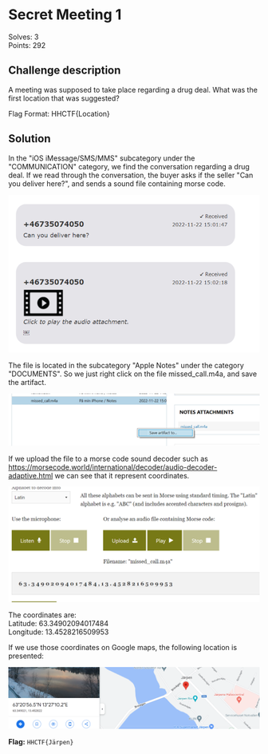 # Secret Meeting 1

Solves: 3 <br/> Points: 292

## Challenge description

A meeting was supposed to take place regarding a drug deal. What was the first location that was suggested?

Flag Format: HHCTF{Location}

## Solution

In the "iOS iMessage/SMS/MMS" subcategory under the "COMMUNICATION" category, we find the conversation regarding a drug deal. If we read through the conversation, the buyer asks if the seller "Can you deliver here?", and sends a sound file containing morse code.

![Message location](../img/secret_m_1_1.png)

The file is located in the subcategory "Apple Notes" under the category "DOCUMENTS". So we just right click on the file missed_call.m4a, and save the artifact.

![Save file](../img/secret_m_1_2.png)

If we upload the file to a morse code sound decoder such as https://morsecode.world/international/decoder/audio-decoder-adaptive.html we can see that it represent coordinates.

![Coordinates](../img/secret_m_1_3.png)

The coordinates are: </br>
Latitude: 63.34902094017484 </br>
Longitude: 13.4528216509953 </br>

If we use those coordinates on Google maps, the following location is presented:

![Location](../img/secret_m_1_4.png)

**Flag:** `HHCTF{Järpen}`
